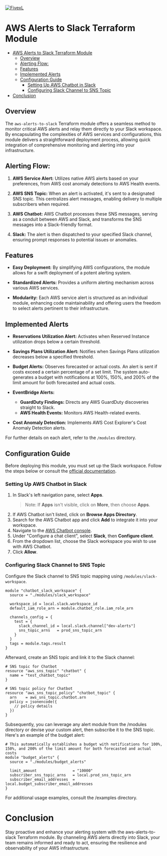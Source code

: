 [![FivexL](https://releases.fivexl.io/fivexlbannergit.jpg)](https://fivexl.io/)

# AWS Alerts to Slack Terraform Module

- [AWS Alerts to Slack Terraform Module](#aws-alerts-to-slack-terraform-module)
  - [Overview](#overview)
  - [Alerting Flow:](#alerting-flow)
  - [Features](#features)
  - [Implemented Alerts](#implemented-alerts)
  - [Configuration Guide](#configuration-guide)
    - [Setting Up AWS Chatbot in Slack](#setting-up-aws-chatbot-in-slack)
    - [Configuring Slack Channel to SNS Topic](#configuring-slack-channel-to-sns-topic)
- [Conclusion](#conclusion)
## Overview

The `aws-alerts-to-slack` Terraform module offers a seamless method to monitor critical AWS alerts and relay them directly to your Slack workspace. By encapsulating the complexities of AWS services and configurations, this module delivers a straightforward deployment process, allowing quick integration of comprehensive monitoring and alerting into your infrastructure.

## Alerting Flow:

1. **AWS Service Alert:** Utilizes native AWS alerts based on your preferences, from AWS cost anomaly detections to AWS Health events.

2. **AWS SNS Topic:** When an alert is activated, it's sent to a designated SNS topic. This centralizes alert messages, enabling delivery to multiple subscribers when required.

3. **AWS Chatbot:** AWS Chatbot processes these SNS messages, serving as a conduit between AWS and Slack, and transforms the SNS messages into a Slack-friendly format.

4. **Slack:** The alert is then dispatched to your specified Slack channel, ensuring prompt responses to potential issues or anomalies.

## Features

- **Easy Deployment:** By simplifying AWS configurations, the module allows for a swift deployment of a potent alerting system.
  
- **Standardized Alerts:** Provides a uniform alerting mechanism across various AWS services.

- **Modularity:** Each AWS service alert is structured as an individual module, enhancing code maintainability and offering users the freedom to select alerts pertinent to their infrastructure.

## Implemented Alerts

- **Reservations Utilization Alert:** Activates when Reserved Instance utilization drops below a certain threshold.

- **Savings Plans Utilization Alert:** Notifies when Savings Plans utilization decreases below a specified threshold.

- **Budget Alerts:** Observes forecasted or actual costs. An alert is sent if costs exceed a certain percentage of a set limit. The system auto-generates a budget with notifications at 100%, 150%, and 200% of the limit amount for both forecasted and actual costs.

- **EventBridge Alerts:**
  - **GuardDuty Findings:** Directs any AWS GuardDuty discoveries straight to Slack.
  - **AWS Health Events:** Monitors AWS Health-related events.

- **Cost Anomaly Detection:** Implements AWS Cost Explorer's Cost Anomaly Detection alerts.

For further details on each alert, refer to the `/modules` directory.

## Configuration Guide

Before deploying this module, you must set up the Slack workspace. Follow the steps below or consult the [official documentation](https://docs.aws.amazon.com/chatbot/latest/adminguide/slack-setup.html#:~:text=To%20configure%20a%20Slack%20client).

### Setting Up AWS Chatbot in Slack

1. In Slack's left navigation pane, select **Apps**.
    > Note: If **Apps** isn't visible, click on **More**, then choose **Apps**.
2. If AWS Chatbot isn't listed, click on **Browse Apps Directory**.
3. Search for the AWS Chatbot app and click **Add** to integrate it into your workspace.
4. Navigate to the [AWS Chatbot console](https://console.aws.amazon.com/chatbot/).
5. Under "Configure a chat client", select **Slack**, then **Configure client**.
6. From the dropdown list, choose the Slack workspace you wish to use with AWS Chatbot.
7. Click **Allow**.

### Configuring Slack Channel to SNS Topic

Configure the Slack channel to SNS topic mapping using `/modules/slack-workspace`.

```hcl
module "chatbot_slack_workspace" {
  source = "./modules/slack_workspace"

  workspace_id = local.slack.workspace_id
  default_iam_role_arn = module.chatbot_role.iam_role_arn

  channels_config = {
    test = {
      slack_channel_id = local.slack.channel["dev-alerts"]
      sns_topic_arns   = prod_sns_topic_arn
    }
  }
  tags = module.tags.result
}
```

Afterward, create an SNS topic and link it to the Slack channel:
    
```hcl
# SNS topic for Chatbot
resource "aws_sns_topic" "chatbot" {
  name = "test_chatbot_topic"
}

# SNS topic policy for Chatbot
resource "aws_sns_topic_policy" "chatbot_topic" {
  arn    = aws_sns_topic.chatbot.arn
  policy = jsonencode({
    // policy details
  })
}
```
Subsequently, you can leverage any alert module from the /modules directory or devise your custom alert, then subscribe it to the SNS topic. Here's an example of the budget alert:

```hcl
# This automatically establishes a budget with notifications for 100%, 150%, and 200% of the limit amount for both forecasted and actual costs
module "budget_alerts" {
  source = "./modules/budget_alerts"

  limit_amount                = "10000"
  subscriber_sns_topic_arns   = local.prod_sns_topic_arn
  subscriber_email_addresses  = local.budget_subscriber_email_addresses
}
```

For additional usage examples, consult the /examples directory.

# Conclusion
Stay proactive and enhance your alerting system with the aws-alerts-to-slack Terraform module. By channeling AWS alerts directly into Slack, your team remains informed and ready to act, ensuring the resilience and observability of your AWS infrastructure.
